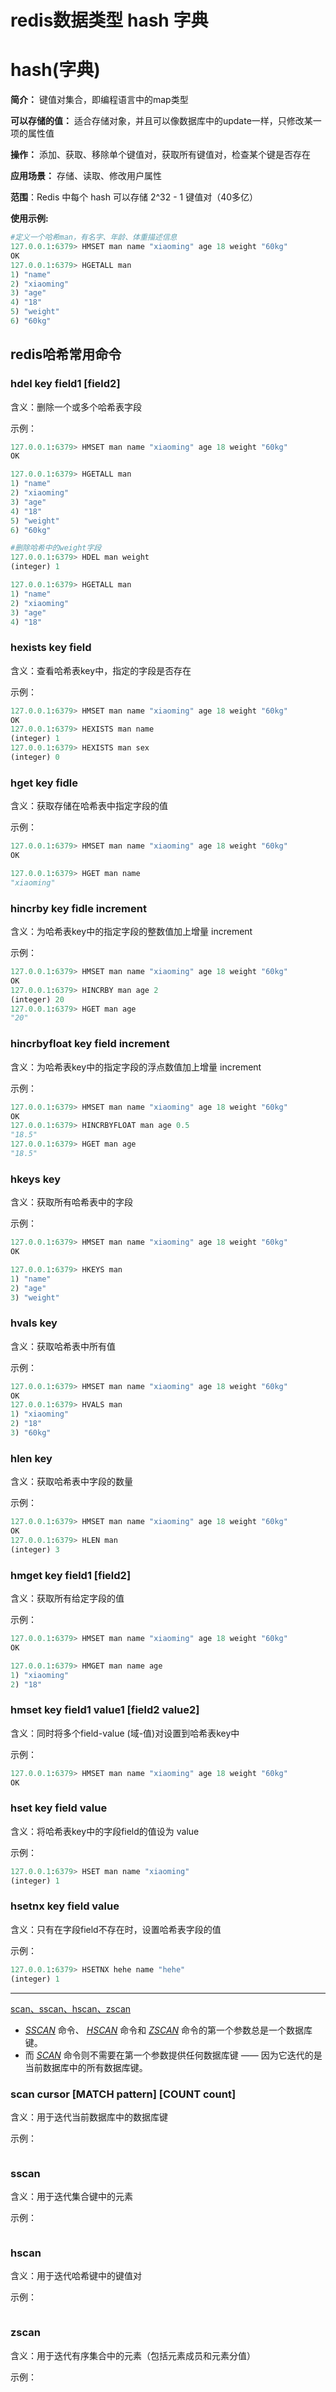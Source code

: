 # redis数据类型	hash	字典

# hash(字典)



**简介：** 键值对集合，即编程语言中的map类型 

**可以存储的值：** 适合存储对象，并且可以像数据库中的update一样，只修改某一项的属性值

**操作：** 添加、获取、移除单个键值对，获取所有键值对，检查某个键是否存在 

**应用场景：** 存储、读取、修改用户属性

**范围**：Redis 中每个 hash 可以存储 2^32 - 1 键值对（40多亿）

**使用示例:**

```python
#定义一个哈希man，有名字、年龄、体重描述信息
127.0.0.1:6379> HMSET man name "xiaoming" age 18 weight "60kg"
OK
127.0.0.1:6379> HGETALL man
1) "name"
2) "xiaoming"
3) "age"
4) "18"
5) "weight"
6) "60kg"
```





## redis哈希常用命令

### hdel key field1 [field2]

含义：删除一个或多个哈希表字段

示例：

```python
127.0.0.1:6379> HMSET man name "xiaoming" age 18 weight "60kg"
OK

127.0.0.1:6379> HGETALL man
1) "name"
2) "xiaoming"
3) "age"
4) "18"
5) "weight"
6) "60kg"

#删除哈希中的weight字段
127.0.0.1:6379> HDEL man weight
(integer) 1

127.0.0.1:6379> HGETALL man
1) "name"
2) "xiaoming"
3) "age"
4) "18"
```



### hexists key field

含义：查看哈希表key中，指定的字段是否存在

示例：

```python
127.0.0.1:6379> HMSET man name "xiaoming" age 18 weight "60kg"
OK
127.0.0.1:6379> HEXISTS man name
(integer) 1
127.0.0.1:6379> HEXISTS man sex
(integer) 0
```



### hget key fidle

含义：获取存储在哈希表中指定字段的值

示例：

```python
127.0.0.1:6379> HMSET man name "xiaoming" age 18 weight "60kg"
OK

127.0.0.1:6379> HGET man name
"xiaoming"
```



### hincrby key fidle increment

含义：为哈希表key中的指定字段的整数值加上增量 increment

示例：

```python
127.0.0.1:6379> HMSET man name "xiaoming" age 18 weight "60kg"
OK
127.0.0.1:6379> HINCRBY man age 2
(integer) 20
127.0.0.1:6379> HGET man age
"20"
```



### hincrbyfloat key field increment

含义：为哈希表key中的指定字段的浮点数值加上增量 increment

示例：

```python
127.0.0.1:6379> HMSET man name "xiaoming" age 18 weight "60kg"
OK
127.0.0.1:6379> HINCRBYFLOAT man age 0.5
"18.5"
127.0.0.1:6379> HGET man age
"18.5"
```



### hkeys key

含义：获取所有哈希表中的字段

示例：

```python
127.0.0.1:6379> HMSET man name "xiaoming" age 18 weight "60kg"
OK

127.0.0.1:6379> HKEYS man
1) "name"
2) "age"
3) "weight"
```



### hvals key

含义：获取哈希表中所有值

示例：

```python
127.0.0.1:6379> HMSET man name "xiaoming" age 18 weight "60kg"
OK
127.0.0.1:6379> HVALS man
1) "xiaoming"
2) "18"
3) "60kg"
```



### hlen key

含义：获取哈希表中字段的数量

示例：

```python
127.0.0.1:6379> HMSET man name "xiaoming" age 18 weight "60kg"
OK
127.0.0.1:6379> HLEN man
(integer) 3
```



### hmget key field1 [field2]

含义：获取所有给定字段的值

示例：

```python
127.0.0.1:6379> HMSET man name "xiaoming" age 18 weight "60kg"
OK

127.0.0.1:6379> HMGET man name age
1) "xiaoming"
2) "18"
```





### hmset key field1 value1 [field2 value2]

含义：同时将多个field-value (域-值)对设置到哈希表key中

示例：

```python
127.0.0.1:6379> HMSET man name "xiaoming" age 18 weight "60kg"
OK
```



### hset key field value

含义：将哈希表key中的字段field的值设为 value

示例：

```python
127.0.0.1:6379> HSET man name "xiaoming"
(integer) 1
```



### hsetnx key field value

含义：只有在字段field不存在时，设置哈希表字段的值

示例：

```python
127.0.0.1:6379> HSETNX hehe name "hehe"
(integer) 1
```

---



[scan、sscan、hscan、zscan](http://doc.redisfans.com/key/scan.html#scan)

- [*SSCAN*](http://doc.redisfans.com/set/sscan.html#sscan) 命令、 [*HSCAN*](http://doc.redisfans.com/hash/hscan.html#hscan) 命令和 [*ZSCAN*](http://doc.redisfans.com/sorted_set/zscan.html#zscan) 命令的第一个参数总是一个数据库键。
- 而 [*SCAN*](http://doc.redisfans.com/key/scan.html#scan) 命令则不需要在第一个参数提供任何数据库键 —— 因为它迭代的是当前数据库中的所有数据库键。



### scan cursor [MATCH pattern] [COUNT count]

含义：用于迭代当前数据库中的数据库键

示例：

```python

```



### sscan

含义：用于迭代集合键中的元素

示例：

```python

```



### hscan

含义：用于迭代哈希键中的键值对

示例：

```python

```



### zscan

含义：用于迭代有序集合中的元素（包括元素成员和元素分值）

示例：

```python

```



